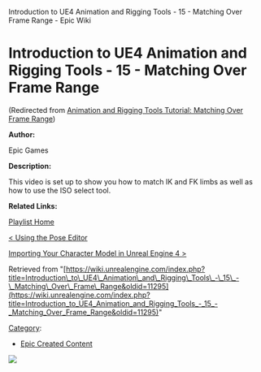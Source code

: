 Introduction to UE4 Animation and Rigging Tools - 15 - Matching Over Frame Range - Epic Wiki                     

Introduction to UE4 Animation and Rigging Tools - 15 - Matching Over Frame Range
================================================================================

(Redirected from [Animation and Rigging Tools Tutorial: Matching Over Frame Range](/index.php?title=Animation_and_Rigging_Tools_Tutorial:_Matching_Over_Frame_Range&redirect=no "Animation and Rigging Tools Tutorial: Matching Over Frame Range"))

  

**Author:**

Epic Games

**Description:**

This video is set up to show you how to match IK and FK limbs as well as how to use the ISO select tool.

**Related Links:**

[Playlist Home](/Category:Epic_Video_Playlists "Category:Epic Video Playlists")

[< Using the Pose Editor](/Introduction_to_UE4_Animation_and_Rigging_Tools_-_14_-_Using_the_Pose_Editor "Introduction to UE4 Animation and Rigging Tools - 14 - Using the Pose Editor")

[Importing Your Character Model in Unreal Engine 4 >](/Introduction_to_UE4_Animation_and_Rigging_Tools_-_16_-_Importing_Your_Character_Model_in_Unreal_Engine_4 "Introduction to UE4 Animation and Rigging Tools - 16 - Importing Your Character Model in Unreal Engine 4")

Retrieved from "[https://wiki.unrealengine.com/index.php?title=Introduction\_to\_UE4\_Animation\_and\_Rigging\_Tools\_-\_15\_-\_Matching\_Over\_Frame\_Range&oldid=11295](https://wiki.unrealengine.com/index.php?title=Introduction_to_UE4_Animation_and_Rigging_Tools_-_15_-_Matching_Over_Frame_Range&oldid=11295)"

[Category](/Special:Categories "Special:Categories"):

*   [Epic Created Content](/Category:Epic_Created_Content "Category:Epic Created Content")

  ![](https://tracking.unrealengine.com/track.png)